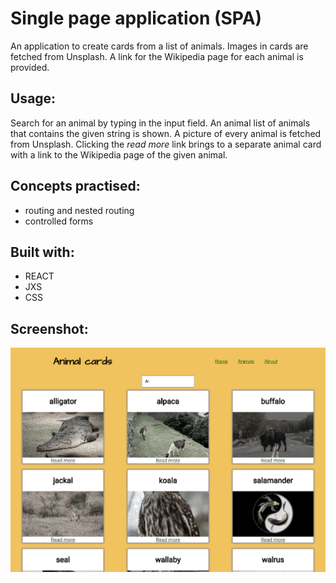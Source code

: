 # Single page application (SPA)

An application to create cards from a list of animals. Images in cards are fetched from Unsplash. A link for the Wikipedia page for each animal is provided.

## Usage:
Search for an animal by typing in the input field. An animal list of animals that contains the given string is shown.
A picture of every animal is fetched from Unsplash. Clicking the *read more* link brings to a separate animal card with a link to the Wikipedia page of the given animal.


## Concepts practised:
- routing and nested routing
- controlled forms

## Built with:
- REACT
- JXS
- CSS

## Screenshot:

![](screenshot_animals.png "Elena's portfolio")
